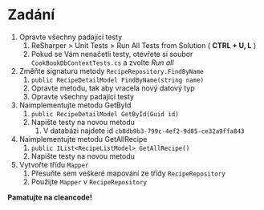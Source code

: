 ﻿# Zadání

1. Opravte všechny padající testy
   1. ReSharper > Unit Tests > Run All Tests from Solution ( **CTRL + U, L** )
   1. Pokud se Vám nenačetli testy, otevřete si soubor `CookBookDbContextTests.cs` a zvolte *Run all*
1. Změňte signaturu metody `RecipeRepository.FindByName`
   1. ```public RecipeDetailModel FindByName(string name)```
   1. Opravte metodu, tak aby vracela nový datový typ
   1. Opravte všechny padající testy
1. Naimplementujte metodu GetById
   1. `public RecipeDetailModel GetById(Guid id)`
   1. Napište testy na novou metodu
      1. V databázi najdete id `cb8db9b3-799c-4ef2-9d85-ce32a9ffa843`
1. Naimplementujte metodu GetAllRecipe
   1. `public IList<RecipeListModel> GetAllRecipe()`
   1. Napište testy na novou metodu
1. Vytvořte třídu `Mapper`
   1. Přesuňte sem veškeré mapování ze třídy `RecipeRepository`
   2. Použijte `Mapper` v `RecipeRepository`

**Pamatujte na cleancode!**

      